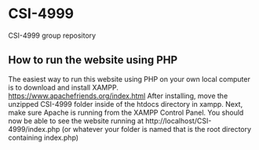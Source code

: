 # CSI-4999
CSI-4999 group repository

## How to run the website using PHP
The easiest way to run this website using PHP on your own local computer is to download and install XAMPP. https://www.apachefriends.org/index.html After installing, move the unzipped CSI-4999 folder inside of the htdocs directory in xampp. Next, make sure Apache is running from the XAMPP Control Panel. You should now be able to see the website running at http://localhost/CSI-4999/index.php (or whatever your folder is named that is the root directory containing index.php)
